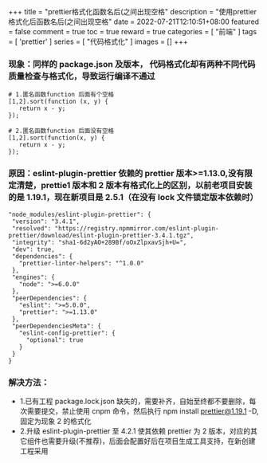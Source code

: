 +++
title = "prettier格式化函数名后(之间出现空格"
description = "使用prettier格式化后函数名后(之间出现空格"
date = 2022-07-21T12:10:51+08:00
featured = false
comment = true
toc = true
reward = true
categories = [
  "前端"
]
tags = [
  'prettier'
]
series = [
  "代码格式化"
]
images = []
+++

<!--more-->

### 现象：同样的 package.json 及版本， 代码格式化却有两种不同代码质量检查与格式化，导致运行编译不通过

```
# 1.匿名函数function 后面有个空格
[1,2].sort(function (x, y) {
   return x - y;
});

# 2.匿名函数function 后面没有空格
[1,2].sort(function(x, y) {
   return x - y;
});
```

### 原因：eslint-plugin-prettier 依赖的 prettier 版本>=1.13.0,没有限定清楚，prettie1 版本和 2 版本有格式化上的区别，以前老项目安装的是 1.19.1，现在新项目是 2.5.1（在没有 lock 文件锁定版本依赖时）

```
"node_modules/eslint-plugin-prettier": {
 "version": "3.4.1",
 "resolved": "https://registry.npmmirror.com/eslint-plugin-prettier/download/eslint-plugin-prettier-3.4.1.tgz",
 "integrity": "sha1-6d2yAO+289Bf/oOxZlpxavSjh+U=",
 "dev": true,
 "dependencies": {
   "prettier-linter-helpers": "^1.0.0"
 },
 "engines": {
   "node": ">=6.0.0"
 },
 "peerDependencies": {
   "eslint": ">=5.0.0",
   "prettier": ">=1.13.0"
 },
 "peerDependenciesMeta": {
   "eslint-config-prettier": {
     "optional": true
   }
 }
}
```

### 解决方法：

- 1.已有工程 package.lock.json 缺失的，需要补齐，自始至终都不要删除，每次需要提交，禁止使用 cnpm 命令，然后执行 npm install <prettier@1.19.1> -D,固定为现象 2 的格式化
- 2.升级 eslint-plugin-prettier 至 4.2.1 使其依赖 prettier 为 2 版本，对应的其它组件也需要升级(不推荐)，后面会配置好后在项目生成工具支持，在新创建工程采用
